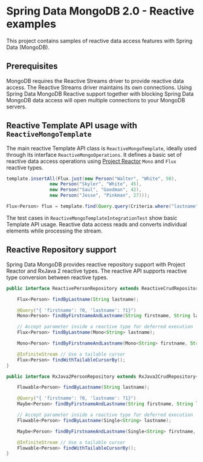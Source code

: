 # Spring Data MongoDB 2.0 - Reactive examples

This project contains samples of reactive data access features with Spring Data (MongoDB).

## Prerequisites

MongoDB requires the Reactive Streams driver to provide reactive data access.
The Reactive Streams driver maintains its own connections. Using Spring Data MongoDB Reactive support
together with blocking Spring Data MongoDB data access will open multiple connections to your MongoDB servers.

## Reactive Template API usage with `ReactiveMongoTemplate`

The main reactive Template API class is `ReactiveMongoTemplate`, ideally used through its interface `ReactiveMongoOperations`. It defines a basic set of reactive data access operations using [Project Reactor](http://projectreactor.io) `Mono` and `Flux` reactive types.

```java
template.insertAll(Flux.just(new Person("Walter", "White", 50),
				new Person("Skyler", "White", 45),
				new Person("Saul", "Goodman", 42),
				new Person("Jesse", "Pinkman", 27)));

Flux<Person> flux = template.find(Query.query(Criteria.where("lastname").is("White")), Person.class);
```

The test cases in `ReactiveMongoTemplateIntegrationTest` show basic Template API usage.
Reactive data access reads and converts individual elements while processing the stream.


## Reactive Repository support

Spring Data MongoDB provides reactive repository support with Project Reactor and RxJava 2 reactive types. The reactive API supports reactive type conversion between reactive types.

```java
public interface ReactivePersonRepository extends ReactiveCrudRepository<Person, String> {

	Flux<Person> findByLastname(String lastname);

	@Query("{ 'firstname': ?0, 'lastname': ?1}")
	Mono<Person> findByFirstnameAndLastname(String firstname, String lastname);

	// Accept parameter inside a reactive type for deferred execution
	Flux<Person> findByLastname(Mono<String> lastname);

	Mono<Person> findByFirstnameAndLastname(Mono<String> firstname, String lastname);

	@InfiniteStream // Use a tailable cursor
	Flux<Person> findWithTailableCursorBy();
}
```

```java
public interface RxJava2PersonRepository extends RxJava2CrudRepository<Person, String> {

	Flowable<Person> findByLastname(String lastname);

	@Query("{ 'firstname': ?0, 'lastname': ?1}")
	Maybe<Person> findByFirstnameAndLastname(String firstname, String lastname);

	// Accept parameter inside a reactive type for deferred execution
	Flowable<Person> findByLastname(Single<String> lastname);

	Maybe<Person> findByFirstnameAndLastname(Single<String> firstname, String lastname);

	@InfiniteStream // Use a tailable cursor
	Flowable<Person> findWithTailableCursorBy();
}
```
